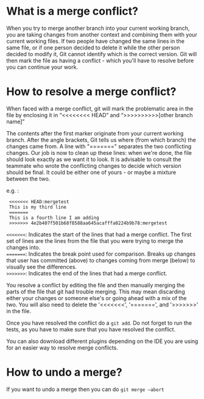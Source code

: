 # What is a merge conflict?

When you try to merge another branch into your current working branch, you are taking changes from another context and combining them with your current working files.
If two people have changed the same lines in the same file, or if one person decided to delete it while the other person decided to modify it, Git cannot identify which is the correct version. Git will then mark the file as having a conflict - which you'll have to resolve before you can continue your work.

# How to resolve a merge conflict?

When faced with a merge conflict, git will mark the problematic area in the file by enclosing it in “<<<<<<<< HEAD” and “>>>>>>>>>>[other branch name]”

The contents after the first marker originate from your current working branch. After the angle brackets, Git tells us where (from which branch) the changes came from. A line with "=======" separates the two conflicting changes.
Our job is now to clean up these lines: when we're done, the file should look exactly as we want it to look. It is advisable to consult the teammate who wrote the conflicting changes to decide which version should be final. It could be either one of yours - or maybe a mixture between the two.

e.g. :

```
 <<<<<<< HEAD:mergetest
 This is my third line
 =======
 This is a fourth line I am adding
 >>>>>>> 4e2b407f501b68f8588aa645acafffa0224b9b78:mergetest
```

`<<<<<<<`: Indicates the start of the lines that had a merge conflict. The first set of lines are the lines from the file that you were trying to merge the changes into.  
`=======`: Indicates the break point used for comparison. Breaks up changes that user has committed (above) to changes coming from merge (below) to visually see the differences.  
`>>>>>>>`: Indicates the end of the lines that had a merge conflict.

You resolve a conflict by editing the file and then manually merging the parts of the file that git had trouble merging. This may mean discarding either your changes or someone else's or going ahead with a mix of the two. You will also need to delete the '<<<<<<<', '=======', and '>>>>>>>' in the file.

Once you have resolved the conflict do a `git add`. Do not forget to run the tests, as you have to make sure that you have resolved the conflict.

You can also download different plugins depending on the IDE you are using for an easier way to resolve merge conflicts.

# How to undo a merge?

If you want to undo a merge then you can do `git merge —abort`
